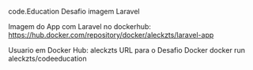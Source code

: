 code.Education Desafio imagem Laravel

Imagem do App com Laravel no dockerhub:
https://hub.docker.com/repository/docker/aleckzts/laravel-app

Usuario em Docker Hub: aleckzts
URL para o Desafio Docker
docker run aleckzts/codeeducation
